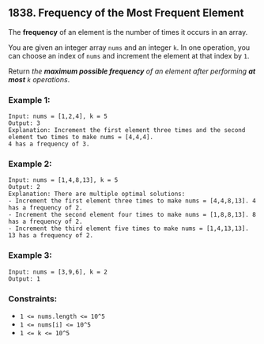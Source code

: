 ## 1838. Frequency of the Most Frequent Element

The **frequency** of an element is the number of times it occurs in an array.

You are given an integer array ```nums``` and an integer ```k```. In one operation, you can choose an index of ```nums``` and increment the element at that index by ```1```.

Return *the **maximum possible frequency** of an element after performing **at most** ```k``` operations*.

### Example 1:
```
Input: nums = [1,2,4], k = 5
Output: 3
Explanation: Increment the first element three times and the second element two times to make nums = [4,4,4].
4 has a frequency of 3.
```
### Example 2:
```
Input: nums = [1,4,8,13], k = 5
Output: 2
Explanation: There are multiple optimal solutions:
- Increment the first element three times to make nums = [4,4,8,13]. 4 has a frequency of 2.
- Increment the second element four times to make nums = [1,8,8,13]. 8 has a frequency of 2.
- Increment the third element five times to make nums = [1,4,13,13]. 13 has a frequency of 2.
```
### Example 3:
```
Input: nums = [3,9,6], k = 2
Output: 1
```

### Constraints:

* ```1 <= nums.length <= 10^5```
* ```1 <= nums[i] <= 10^5```
* ```1 <= k <= 10^5```